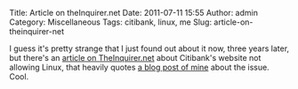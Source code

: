 Title: Article on theInquirer.net
Date: 2011-07-11 15:55
Author: admin
Category: Miscellaneous
Tags: citibank, linux, me
Slug: article-on-theinquirer-net

I guess it's pretty strange that I just found out about it now, three
years later, but there's an [article on TheInquirer.net][] about
Citibank's website not allowing Linux, that heavily quotes [a blog post
of mine][] about the issue. Cool.

  [article on TheInquirer.net]: http://www.theinquirer.net/inquirer/news/1026958/citibank-infuriating-customers-linux-hostile-site
  [a blog post of mine]: /2008/08/linux-choice-updates-citibank-issues/
